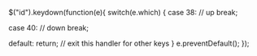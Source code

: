 $("id").keydown(function(e){ 
switch(e.which) { 
case 38: // up 
break; 

case 40: // down 
break; 

default: return; // exit this handler for other keys 
} 
e.preventDefault(); 
});

